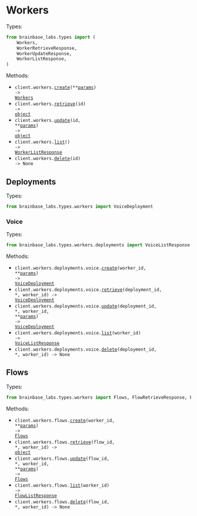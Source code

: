 # Workers

Types:

```python
from brainbase_labs.types import (
    Workers,
    WorkerRetrieveResponse,
    WorkerUpdateResponse,
    WorkerListResponse,
)
```

Methods:

- <code title="post /api/workers">client.workers.<a href="./src/brainbase_labs/resources/workers/workers.py">create</a>(\*\*<a href="src/brainbase_labs/types/worker_create_params.py">params</a>) -> <a href="./src/brainbase_labs/types/workers/workers.py">Workers</a></code>
- <code title="get /api/workers/{id}">client.workers.<a href="./src/brainbase_labs/resources/workers/workers.py">retrieve</a>(id) -> <a href="./src/brainbase_labs/types/worker_retrieve_response.py">object</a></code>
- <code title="patch /api/workers/{id}">client.workers.<a href="./src/brainbase_labs/resources/workers/workers.py">update</a>(id, \*\*<a href="src/brainbase_labs/types/worker_update_params.py">params</a>) -> <a href="./src/brainbase_labs/types/worker_update_response.py">object</a></code>
- <code title="get /api/workers">client.workers.<a href="./src/brainbase_labs/resources/workers/workers.py">list</a>() -> <a href="./src/brainbase_labs/types/worker_list_response.py">WorkerListResponse</a></code>
- <code title="delete /api/workers/{id}">client.workers.<a href="./src/brainbase_labs/resources/workers/workers.py">delete</a>(id) -> None</code>

## Deployments

Types:

```python
from brainbase_labs.types.workers import VoiceDeployment
```

### Voice

Types:

```python
from brainbase_labs.types.workers.deployments import VoiceListResponse
```

Methods:

- <code title="post /api/workers/{workerId}/deployments/voice">client.workers.deployments.voice.<a href="./src/brainbase_labs/resources/workers/deployments/voice.py">create</a>(worker_id, \*\*<a href="src/brainbase_labs/types/workers/deployments/voice_create_params.py">params</a>) -> <a href="./src/brainbase_labs/types/workers/voice_deployment.py">VoiceDeployment</a></code>
- <code title="get /api/workers/{workerId}/deployments/voice/{deploymentId}">client.workers.deployments.voice.<a href="./src/brainbase_labs/resources/workers/deployments/voice.py">retrieve</a>(deployment_id, \*, worker_id) -> <a href="./src/brainbase_labs/types/workers/voice_deployment.py">VoiceDeployment</a></code>
- <code title="put /api/workers/{workerId}/deployments/voice/{deploymentId}">client.workers.deployments.voice.<a href="./src/brainbase_labs/resources/workers/deployments/voice.py">update</a>(deployment_id, \*, worker_id, \*\*<a href="src/brainbase_labs/types/workers/deployments/voice_update_params.py">params</a>) -> <a href="./src/brainbase_labs/types/workers/voice_deployment.py">VoiceDeployment</a></code>
- <code title="get /api/workers/{workerId}/deployments/voice">client.workers.deployments.voice.<a href="./src/brainbase_labs/resources/workers/deployments/voice.py">list</a>(worker_id) -> <a href="./src/brainbase_labs/types/workers/deployments/voice_list_response.py">VoiceListResponse</a></code>
- <code title="delete /api/workers/{workerId}/deployments/voice/{deploymentId}">client.workers.deployments.voice.<a href="./src/brainbase_labs/resources/workers/deployments/voice.py">delete</a>(deployment_id, \*, worker_id) -> None</code>

## Flows

Types:

```python
from brainbase_labs.types.workers import Flows, FlowRetrieveResponse, FlowListResponse
```

Methods:

- <code title="post /api/workers/{workerId}/flows">client.workers.flows.<a href="./src/brainbase_labs/resources/workers/flows.py">create</a>(worker_id, \*\*<a href="src/brainbase_labs/types/workers/flow_create_params.py">params</a>) -> <a href="./src/brainbase_labs/types/workers/flows.py">Flows</a></code>
- <code title="get /api/workers/{workerId}/flows/{flowId}">client.workers.flows.<a href="./src/brainbase_labs/resources/workers/flows.py">retrieve</a>(flow_id, \*, worker_id) -> <a href="./src/brainbase_labs/types/workers/flow_retrieve_response.py">object</a></code>
- <code title="put /api/workers/{workerId}/flows/{flowId}">client.workers.flows.<a href="./src/brainbase_labs/resources/workers/flows.py">update</a>(flow_id, \*, worker_id, \*\*<a href="src/brainbase_labs/types/workers/flow_update_params.py">params</a>) -> <a href="./src/brainbase_labs/types/workers/flows.py">Flows</a></code>
- <code title="get /api/workers/{workerId}/flows">client.workers.flows.<a href="./src/brainbase_labs/resources/workers/flows.py">list</a>(worker_id) -> <a href="./src/brainbase_labs/types/workers/flow_list_response.py">FlowListResponse</a></code>
- <code title="delete /api/workers/{workerId}/flows/{flowId}">client.workers.flows.<a href="./src/brainbase_labs/resources/workers/flows.py">delete</a>(flow_id, \*, worker_id) -> None</code>

